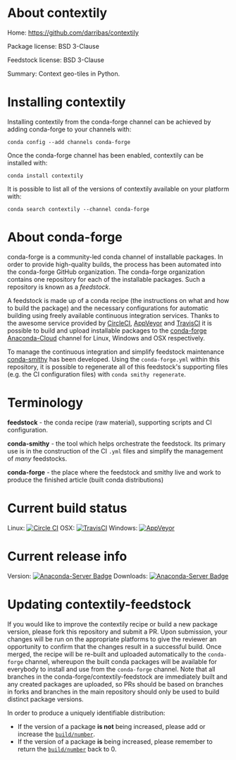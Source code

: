 About contextily
================

Home: https://github.com/darribas/contextily

Package license: BSD 3-Clause

Feedstock license: BSD 3-Clause

Summary: Context geo-tiles in Python.



Installing contextily
=====================

Installing contextily from the conda-forge channel can be achieved by adding conda-forge to your channels with:

```
conda config --add channels conda-forge
```

Once the conda-forge channel has been enabled, contextily can be installed with:

```
conda install contextily
```

It is possible to list all of the versions of contextily available on your platform with:

```
conda search contextily --channel conda-forge
```


About conda-forge
=================

conda-forge is a community-led conda channel of installable packages.
In order to provide high-quality builds, the process has been automated into the
conda-forge GitHub organization. The conda-forge organization contains one repository
for each of the installable packages. Such a repository is known as a *feedstock*.

A feedstock is made up of a conda recipe (the instructions on what and how to build
the package) and the necessary configurations for automatic building using freely
available continuous integration services. Thanks to the awesome service provided by
[CircleCI](https://circleci.com/), [AppVeyor](http://www.appveyor.com/)
and [TravisCI](https://travis-ci.org/) it is possible to build and upload installable
packages to the [conda-forge](https://anaconda.org/conda-forge)
[Anaconda-Cloud](http://docs.anaconda.org/) channel for Linux, Windows and OSX respectively.

To manage the continuous integration and simplify feedstock maintenance
[conda-smithy](http://github.com/conda-forge/conda-smithy) has been developed.
Using the ``conda-forge.yml`` within this repository, it is possible to regenerate all of
this feedstock's supporting files (e.g. the CI configuration files) with ``conda smithy regenerate``.


Terminology
===========

**feedstock** - the conda recipe (raw material), supporting scripts and CI configuration.

**conda-smithy** - the tool which helps orchestrate the feedstock.
                   Its primary use is in the construction of the CI ``.yml`` files
                   and simplify the management of *many* feedstocks.

**conda-forge** - the place where the feedstock and smithy live and work to
                  produce the finished article (built conda distributions)

Current build status
====================

Linux: [![Circle CI](https://circleci.com/gh/conda-forge/contextily-feedstock.svg?style=shield)](https://circleci.com/gh/conda-forge/contextily-feedstock)
OSX: [![TravisCI](https://travis-ci.org/conda-forge/contextily-feedstock.svg?branch=master)](https://travis-ci.org/conda-forge/contextily-feedstock)
Windows: [![AppVeyor](https://ci.appveyor.com/api/projects/status/github/conda-forge/contextily-feedstock?svg=True)](https://ci.appveyor.com/project/conda-forge/contextily-feedstock/branch/master)

Current release info
====================
Version: [![Anaconda-Server Badge](https://anaconda.org/conda-forge/contextily/badges/version.svg)](https://anaconda.org/conda-forge/contextily)
Downloads: [![Anaconda-Server Badge](https://anaconda.org/conda-forge/contextily/badges/downloads.svg)](https://anaconda.org/conda-forge/contextily)


Updating contextily-feedstock
=============================

If you would like to improve the contextily recipe or build a new
package version, please fork this repository and submit a PR. Upon submission,
your changes will be run on the appropriate platforms to give the reviewer an
opportunity to confirm that the changes result in a successful build. Once
merged, the recipe will be re-built and uploaded automatically to the
`conda-forge` channel, whereupon the built conda packages will be available for
everybody to install and use from the `conda-forge` channel.
Note that all branches in the conda-forge/contextily-feedstock are
immediately built and any created packages are uploaded, so PRs should be based
on branches in forks and branches in the main repository should only be used to
build distinct package versions.

In order to produce a uniquely identifiable distribution:
 * If the version of a package **is not** being increased, please add or increase
   the [``build/number``](http://conda.pydata.org/docs/building/meta-yaml.html#build-number-and-string).
 * If the version of a package **is** being increased, please remember to return
   the [``build/number``](http://conda.pydata.org/docs/building/meta-yaml.html#build-number-and-string)
   back to 0.
